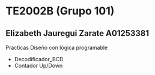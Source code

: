 # TE2002B (Grupo 101)
Elizabeth Jauregui Zarate
A01253381
-
Practicas Diseño con lógica programable
- Decodificador_BCD
- Contador Up/Down
